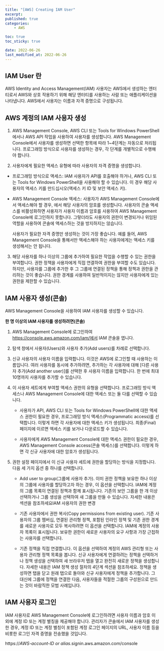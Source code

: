 ```yaml
---
title: "[AWS] Creating IAM User"
excerpt:
published: true
categories:
    - AWS

toc: true
toc_sticky: true

date: 2022-06-26
last_modified_at: 2022-06-26
---
```


## IAM User 란

AWS Identity and Access Management(IAM) 사용자는 AWS에서 생성하는 엔터티로서 AWS와 상호 작용하기 위해 해당 엔터티를 사용하는 사람 또는 애플리케이션을 나타냅니다. AWS에서 사용자는 이름과 자격 증명으로 구성됩니다.

## AWS 계정의 IAM 사용자 생성

1. AWS Management Console, AWS CLI 또는 Tools for Windows PowerShell에서나 AWS API 작업을 사용하여 사용자를 생성합니다. AWS Management Console에서 사용자를 생성하면 선택한 항목에 따라 1~4단계는 자동으로 처리됩니다. 프로그래밍 방식으로 사용자를 생성하는 경우, 각 단계를 개별적으로 수행해야 합니다.

2. 사용자에게 필요한 액세스 유형에 따라 사용자의 자격 증명을 생성합니다.

-   프로그래밍 방식으로 액세스: IAM 사용자가 API를 호출해야 하거나, AWS CLI 또는 Tools for Windows PowerShell을 사용해야 할 수 있습니다. 이 경우 해당 사용자의 액세스 키를 만드십시오(액세스 키 ID 및 보안 액세스 키).

-   AWS Management Console 액세스: 사용자가 AWS Management Console에서 액세스해야 할 경우, 에서 해당 사용자의 암호를 생성합니다. 사용자의 콘솔 액세스를 비활성화하면 사용자가 사용자 이름과 암호를 사용하여 AWS Management Console에 로그인하지 못합니다. 그렇더라도 사용자의 권한이 변경되거나 위임된 역할을 사용하여 콘솔에 액세스하는 것을 방지하지는 않습니다.
    <br>

    사용자가 필요한 자격 증명만 생성하는 것이 가장 좋습니다. 예를 들어, AWS Management Console을 통해서만 액세스해야 하는 사용자에게는 액세스 키를 생성해서는 안 됩니다.

3. 해당 사용자를 하나 이상의 그룹에 추가하여 필요한 작업을 수행할 수 있는 권한을 부여합니다. 권한 정책을 사용자에게 직접 연결하여 권한을 부여할 수도 있습니다. 하지만, 사용자를 그룹에 추가한 후 그 그룹에 연결된 정책을 통해 정책과 권한을 관리하는 것이 좋습니다. 권한 경계를 사용하여 일반적이지는 않지만 사용자에게 있는 권한을 제한할 수 있습니다.

## IAM 사용자 생성(콘솔)

AWS Management Console을 사용하여 IAM 사용자를 생성할 수 있습니다.

**한 명 이상의 IAM 사용자를 생성하려면(콘솔)**

1. AWS Management Console에 로그인하여 https://console.aws.amazon.com/iam/에서 IAM 콘솔을 엽니다.

2. 탐색 창에서 사용자(Users)와 사용자 추가(Add users)를 차례로 선택합니다.

3. 신규 사용자의 사용자 이름을 입력합니다. 이것은 AWS에 로그인할 때 사용하는 이름입니다. 여러 사용자를 동시에 추가하려면, 추가하는 각 사용자에 대해 [다른 사용자 추가(Add another user)]를 선택한 후 사용자 이름을 입력합니다. 한 번에 최대 10명까지 사용자를 추가할 수 있습니다.

4. 이 사용자 세트에게 부여할 액세스 권한의 유형을 선택합니다. 프로그래밍 방식 액세스나 AWS Management Console에 대한 액세스 또는 둘 다를 선택할 수 있습니다.

    - 사용자가 API, AWS CLI 또는 Tools for Windows PowerShell에 대한 액세스 권한이 필요한 경우, 프로그래밍 방식 액세스(Programmatic access)를 선택합니다. 이렇게 하면 각 사용자에 대한 액세스 키가 생성됩니다. 최종(Final) 페이지에 이르면 액세스 키를 보거나 다운로드할 수 있습니다.

    - 사용자에게 AWS Management Console에 대한 액세스 권한이 필요한 경우, AWS Management Console access(콘솔 액세스)를 선택합니다. 이렇게 하면 각 신규 사용자에 대한 암호가 생성됩니다.

5. 권한 설정 페이지에서 이 신규 사용자 세트에 권한을 할당하는 방식을 지정합니다. 다음 세 가지 옵션 중 하나를 선택합니다.

    - Add user to group(그룹에 사용자 추가). 이미 권한 정책을 보유한 하나 이상의 그룹에 사용자를 할당하고자 하는 경우, 이 옵션을 선택합니다. IAM에 계정의 그룹 목록이 연결된 정책과 함께 표시됩니다. 기존의 보안 그룹을 한 개 이상 선택하거나 그룹 생성을 선택하여 새 그룹을 만들 수 있습니다. 자세한 내용은 섹션을 참조하세요IAM 사용자의 권한 변경

    - 기존 사용자에서 권한 복사(Copy permissions from existing user). 기존 사용자의 그룹 멤버십, 연결된 관리형 정책, 포함된 인라인 정책 및 기존 권한 경계를 새로운 사용자로 모두 복사하려면 이 옵션을 선택합니다. IAM에 계정의 사용자 목록이 표시됩니다. 보유한 권한이 새로운 사용자의 요구 사항과 가장 근접하는 사용자를 선택합니다.

    - 기존 정책을 직접 연결합니다. 이 옵션을 선택하여 계정의 AWS 관리형 또는 사용자 관리형 정책 목록을 봅니다. 신규 사용자에게 연결하려는 정책을 선택하거나 정책 생성을 선택하여 새 브라우저 탭을 열고 완전히 새로운 정책을 생성합니다. 자세한 내용은 IAM 정책 생성 절차의 4단계 섹션을 참조하세요. 정책을 생성하면 탭을 닫고 원래 탭으로 돌아와 신규 사용자에게 정책을 추가합니다. 그 대신에 그룹에 정책을 연결한 다음, 사용자들을 적절한 그룹의 구성원으로 만드는 것이 바람직한 모범 사례입니다.

## IAM 사용자 로그인

IAM 사용자로 AWS Management Console에 로그인하려면 사용자 이름과 암호 이외에 계정 ID 또는 계정 별칭을 제공해야 합니다. 관리자가 콘솔에서 IAM 사용자를 생성한 경우, 계정 ID 또는 계정 별칭이 포함된 계정 로그인 페이지의 URL, 사용자 이름 등을 비롯한 로그인 자격 증명을 전송했을 것입니다.

https://_AWS-account-ID or alias_.signin.aws.amazon.com/console

<script src="https://utteranc.es/client.js"
        repo="chojs23/comments"
        issue-term="pathname"
        theme="github-light"
        crossorigin="anonymous"
        async>
</script>
